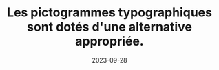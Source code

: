 ---
N: '184'
Rubrique: Présentation
title: Les pictogrammes typographiques sont dotés d'une alternative appropriée. 
detail: Les pictogrammes typographiques sont dotés d'une alternative appropriée. 
categories: [" Présentation"]
agrege: O4184-E064
opquast: '4 184'
indiceebook: '64'
description: "Règle n° 064"
weight:  064
actif: '1'
layout: rules
date: 2023-09-28
tags: ["", ""]
objectif: ["", ""]
Meo: ""
Controle: ""
Auteur: ""
---